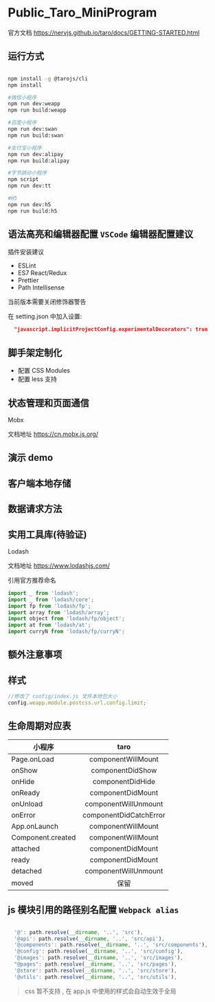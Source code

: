 <!--
 * @LastEditors: Mark
 * @Description: In User Settings Edit
 * @Author: Mark
 * @Date: 2019-04-05 22:28:55
 * @LastEditTime: 2019-04-26 17:45:07
 -->

# Public_Taro_MiniProgram

官方文档 <https://nervjs.github.io/taro/docs/GETTING-STARTED.html>

## 运行方式

```bash

npm install -g @tarojs/cli
npm install

#微信小程序
npm run dev:weapp
npm run build:weapp

#百度小程序
npm run dev:swan
npm run build:swan

#支付宝小程序
npm run dev:alipay
npm run build:alipay

#字节跳动小程序
npm script
npm run dev:tt

#H5
npm run dev:h5
npm run build:h5

```

## 语法高亮和编辑器配置 `VSCode` 编辑器配置建议

插件安装建议

- ESLint
- ES7 React/Redux
- Prettier
- Path Intellisense

当前版本需要关闭修饰器警告

在 setting.json 中加入设置:

```json
  "javascript.implicitProjectConfig.experimentalDecorators": true
```

## 脚手架定制化

- 配置 CSS Modules
- 配置 less 支持

## 状态管理和页面通信

Mobx

文档地址
<https://cn.mobx.js.org/>

## 演示 demo

## 客户端本地存储

## 数据请求方法

## 实用工具库(待验证)

Lodash

文档地址
<https://www.lodashjs.com/>

引用官方推荐命名

```js
import _ from 'lodash';
import _ from 'lodash/core';
import fp from 'lodash/fp';
import array from 'lodash/array';
import object from 'lodash/fp/object';
import at from 'lodash/at';
import curryN from 'lodash/fp/curryN';
```

## 额外注意事项

## 样式

```js
//修改了 config/index.js 文件本地包大小
config.weapp.module.postcss.url.config.limit;
```

## 生命周期对应表

| 小程序            |          taro          |
| ----------------- | :--------------------: |
| Page.onLoad       |   componentWillMount   |
| onShow            |    componentDidShow    |
| onHide            |    componentDidHide    |
| onReady           |   componentDidMount    |
| onUnload          |  componentWillUnmount  |
| onError           | componentDidCatchError |
| App.onLaunch      |   componentWillMount   |
| Component.created |   componentWillMount   |
| attached          |   componentDidMount    |
| ready             |   componentDidMount    |
| detached          |  componentWillUnmount  |
| moved             |          保留          |

## js 模块引用的路径别名配置 `Webpack alias`

```js

  '@': path.resolve(__dirname, '..', 'src'),
  '@api': path.resolve(__dirname, '..', 'src/api'),
  '@components': path.resolve(__dirname, '..', 'src/components'),
  '@config': path.resolve(__dirname, '..', 'src/config'),
  '@images': path.resolve(__dirname, '..', 'src/images'),
  "@pages": path.resolve(__dirname, '..', 'src/pages'),
  '@store': path.resolve(__dirname, '..', 'src/store'),
  '@utils': path.resolve(__dirname, '..', 'src/utils'),

```

> css 暂不支持 , 在 app.js 中使用的样式会自动生效于全局
